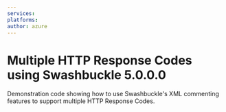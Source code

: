 ```yaml
---
services:
platforms:
author: azure
---
```


# Multiple HTTP Response Codes using Swashbuckle 5.0.0.0
 
Demonstration code showing how to use Swashbuckle's XML commenting features to support multiple HTTP Response Codes. 